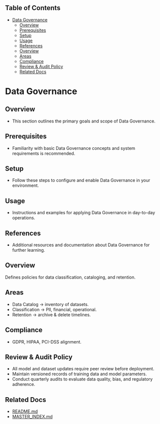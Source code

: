 <!-- START doctoc generated TOC please keep comment here to allow auto update -->
<!-- DON'T EDIT THIS SECTION, INSTEAD RE-RUN doctoc TO UPDATE -->
## Table of Contents

- [Data Governance](#data-governance)
  - [Overview](#overview)
  - [Prerequisites](#prerequisites)
  - [Setup](#setup)
  - [Usage](#usage)
  - [References](#references)
  - [Overview](#overview-1)
  - [Areas](#areas)
  - [Compliance](#compliance)
  - [Review & Audit Policy](#review--audit-policy)
  - [Related Docs](#related-docs)

<!-- END doctoc generated TOC please keep comment here to allow auto update -->

# Data Governance

## Overview
- This section outlines the primary goals and scope of Data Governance.

## Prerequisites
- Familiarity with basic Data Governance concepts and system requirements is recommended.

## Setup
- Follow these steps to configure and enable Data Governance in your environment.

## Usage
- Instructions and examples for applying Data Governance in day-to-day operations.

## References
- Additional resources and documentation about Data Governance for further learning.


## Overview
Defines policies for data classification, cataloging, and retention.

## Areas
- Data Catalog → inventory of datasets.
- Classification → PII, financial, operational.
- Retention → archive & delete timelines.

## Compliance
- GDPR, HIPAA, PCI-DSS alignment.

## Review & Audit Policy
- All model and dataset updates require peer review before deployment.
- Maintain versioned records of training data and model parameters.
- Conduct quarterly audits to evaluate data quality, bias, and regulatory adherence.

## Related Docs
- [README.md](README.md)
- [MASTER_INDEX.md](MASTER_INDEX.md)

